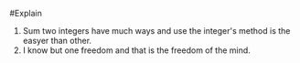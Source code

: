 #Explain
1. Sum two integers have much ways and use the integer's method is the easyer than other.
2. I know but one freedom and that is the freedom of the mind.